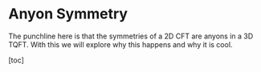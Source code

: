 # Anyon Symmetry

The punchline here is that the symmetries of a 2D CFT are anyons in a 3D TQFT. With this we will explore why this happens and why it is cool.

[toc]

